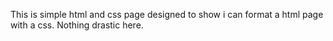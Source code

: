 This is simple html and css page designed to show i can format  a html page with a css. Nothing drastic here.












